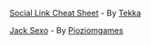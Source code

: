 [Social Link Cheat Sheet](https://gamebanana.com/mods/50885) - By [Tekka](https://gamebanana.com/members/1739579)

[Jack Sexo](https://gamebanana.com/mods/346445) - By [Pioziomgames](https://gamebanana.com/members/1757842)
